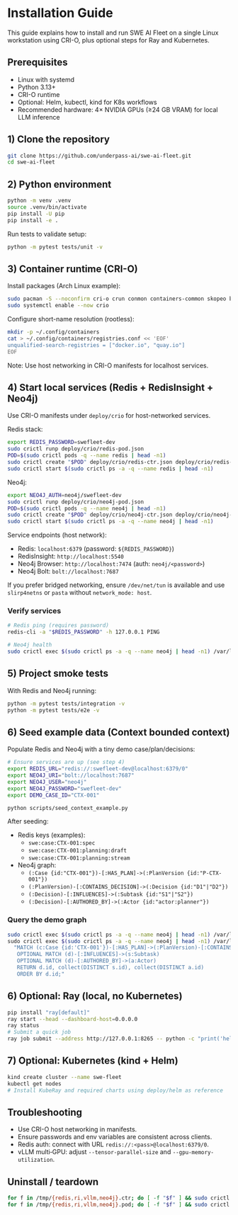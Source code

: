 # Installation Guide

This guide explains how to install and run SWE AI Fleet on a single Linux workstation using CRI-O, plus optional steps for Ray and Kubernetes.

## Prerequisites

- Linux with systemd
- Python 3.13+
- CRI-O runtime
- Optional: Helm, kubectl, kind for K8s workflows
 - Recommended hardware: 4× NVIDIA GPUs (≥24 GB VRAM) for local LLM inference

## 1) Clone the repository

```bash
git clone https://github.com/underpass-ai/swe-ai-fleet.git
cd swe-ai-fleet
```

## 2) Python environment

```bash
python -m venv .venv
source .venv/bin/activate
pip install -U pip
pip install -e .
```

Run tests to validate setup:

```bash
python -m pytest tests/unit -v
```

## 3) Container runtime (CRI-O)

Install packages (Arch Linux example):

```bash
sudo pacman -S --noconfirm cri-o crun conmon containers-common skopeo buildah
sudo systemctl enable --now crio
```

Configure short-name resolution (rootless):

```bash
mkdir -p ~/.config/containers
cat > ~/.config/containers/registries.conf << 'EOF'
unqualified-search-registries = ["docker.io", "quay.io"]
EOF
```

Note: Use host networking in CRI-O manifests for localhost services.

## 4) Start local services (Redis + RedisInsight + Neo4j)

Use CRI-O manifests under `deploy/crio` for host-networked services.

Redis stack:

```bash
export REDIS_PASSWORD=swefleet-dev
sudo crictl runp deploy/crio/redis-pod.json
POD=$(sudo crictl pods -q --name redis | head -n1)
sudo crictl create "$POD" deploy/crio/redis-ctr.json deploy/crio/redis-pod.json
sudo crictl start $(sudo crictl ps -a -q --name redis | head -n1)
```

Neo4j:

```bash
export NEO4J_AUTH=neo4j/swefleet-dev
sudo crictl runp deploy/crio/neo4j-pod.json
POD=$(sudo crictl pods -q --name neo4j | head -n1)
sudo crictl create "$POD" deploy/crio/neo4j-ctr.json deploy/crio/neo4j-pod.json
sudo crictl start $(sudo crictl ps -a -q --name neo4j | head -n1)
```

Service endpoints (host network):

- Redis: `localhost:6379` (password: `${REDIS_PASSWORD}`)
- RedisInsight: `http://localhost:5540`
- Neo4j Browser: `http://localhost:7474` (auth: `neo4j/<password>`)
- Neo4j Bolt: `bolt://localhost:7687`

If you prefer bridged networking, ensure `/dev/net/tun` is available and use `slirp4netns` or `pasta` without `network_mode: host`.

### Verify services

```bash
# Redis ping (requires password)
redis-cli -a "$REDIS_PASSWORD" -h 127.0.0.1 PING

# Neo4j health
sudo crictl exec $(sudo crictl ps -a -q --name neo4j | head -n1) /var/lib/neo4j/bin/cypher-shell -u neo4j -p "${NEO4J_AUTH##*/}" "RETURN 1;"
```

## 5) Project smoke tests

With Redis and Neo4j running:

```bash
python -m pytest tests/integration -v
python -m pytest tests/e2e -v
```

## 6) Seed example data (Context bounded context)

Populate Redis and Neo4j with a tiny demo case/plan/decisions:

```bash
# Ensure services are up (see step 4)
export REDIS_URL="redis://:swefleet-dev@localhost:6379/0"
export NEO4J_URI="bolt://localhost:7687"
export NEO4J_USER="neo4j"
export NEO4J_PASSWORD="swefleet-dev"
export DEMO_CASE_ID="CTX-001"

python scripts/seed_context_example.py
```

After seeding:

- Redis keys (examples):
  - `swe:case:CTX-001:spec`
  - `swe:case:CTX-001:planning:draft`
  - `swe:case:CTX-001:planning:stream`
- Neo4j graph:
  - `(:Case {id:"CTX-001"})-[:HAS_PLAN]->(:PlanVersion {id:"P-CTX-001"})`
  - `(:PlanVersion)-[:CONTAINS_DECISION]->(:Decision {id:"D1"|"D2"})`
  - `(:Decision)-[:INFLUENCES]->(:Subtask {id:"S1"|"S2"})`
  - `(:Decision)-[:AUTHORED_BY]->(:Actor {id:"actor:planner"})`

### Query the demo graph

```bash
sudo crictl exec $(sudo crictl ps -a -q --name neo4j | head -n1) /var/lib/neo4j/bin/cypher-shell -u neo4j -p "${NEO4J_AUTH##*/}" \
sudo crictl exec $(sudo crictl ps -a -q --name neo4j | head -n1) /var/lib/neo4j/bin/cypher-shell -u neo4j -p "${NEO4J_AUTH##*/}" \
  "MATCH (c:Case {id:'CTX-001'})-[:HAS_PLAN]->(:PlanVersion)-[:CONTAINS_DECISION]->(d:Decision)
   OPTIONAL MATCH (d)-[:INFLUENCES]->(s:Subtask)
   OPTIONAL MATCH (d)-[:AUTHORED_BY]->(a:Actor)
   RETURN d.id, collect(DISTINCT s.id), collect(DISTINCT a.id)
   ORDER BY d.id;"
```

## 6) Optional: Ray (local, no Kubernetes)

```bash
pip install "ray[default]"
ray start --head --dashboard-host=0.0.0.0
ray status
# Submit a quick job
ray job submit --address http://127.0.0.1:8265 -- python -c "print('hello from ray')"
```

## 7) Optional: Kubernetes (kind + Helm)

```bash
kind create cluster --name swe-fleet
kubectl get nodes
# Install KubeRay and required charts using deploy/helm as reference
```

## Troubleshooting

- Use CRI-O host networking in manifests.
- Ensure passwords and env variables are consistent across clients.
- Redis auth: connect with URL `redis://:<pass>@localhost:6379/0`.
- vLLM multi‑GPU: adjust `--tensor-parallel-size` and `--gpu-memory-utilization`.

## Uninstall / teardown

```bash
for f in /tmp/{redis,ri,vllm,neo4j}.ctr; do [ -f "$f" ] && sudo crictl rm -f $(cat "$f"); done
for f in /tmp/{redis,ri,vllm,neo4j}.pod; do [ -f "$f" ] && sudo crictl rmp -f $(cat "$f"); done
```


